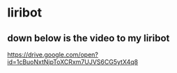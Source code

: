 # liribot
## down below is the video to my liribot
https://drive.google.com/open?id=1cBuoNxtNjpToXCRxm7UJVS6CG5ytX4q8

